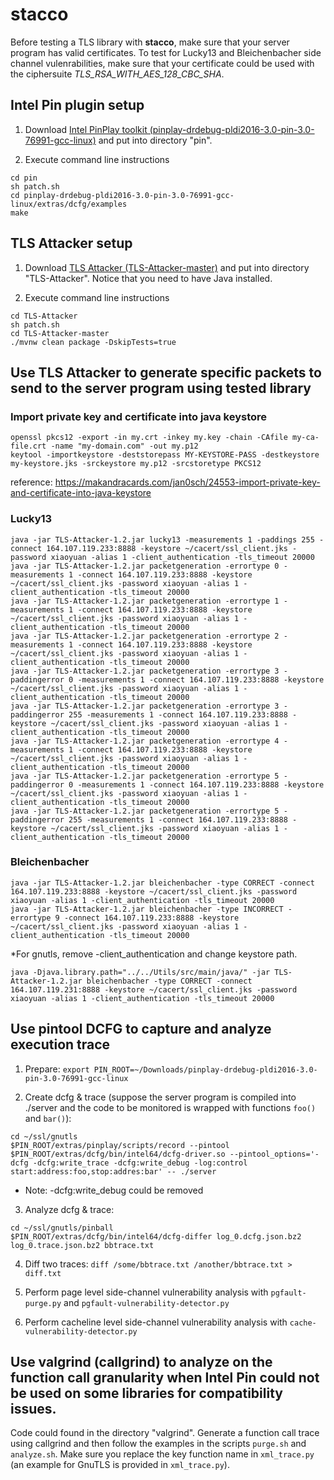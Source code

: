 # stacco

Before testing a TLS library with **stacco**, make sure that your server program has valid certificates. To test for Lucky13 and Bleichenbacher side channel vulenrabilities, make sure that your certificate could be used with the ciphersuite *TLS_RSA_WITH_AES_128_CBC_SHA*.

## Intel Pin plugin setup
1. Download [Intel PinPlay toolkit (pinplay-drdebug-pldi2016-3.0-pin-3.0-76991-gcc-linux)](https://software.intel.com/protected-download/366522/366520) and put into directory "pin".

2. Execute command line instructions
```
cd pin
sh patch.sh
cd pinplay-drdebug-pldi2016-3.0-pin-3.0-76991-gcc-linux/extras/dcfg/examples
make
```

## TLS Attacker setup
1. Download [TLS Attacker (TLS-Attacker-master)](https://github.com/RUB-NDS/TLS-Attacker) and put into directory "TLS-Attacker". Notice that you need to have Java installed.

2. Execute command line instructions
```
cd TLS-Attacker
sh patch.sh
cd TLS-Attacker-master
./mvnw clean package -DskipTests=true
```

## Use TLS Attacker to generate specific packets to send to the server program using tested library
### Import private key and certificate into java keystore
```
openssl pkcs12 -export -in my.crt -inkey my.key -chain -CAfile my-ca-file.crt -name "my-domain.com" -out my.p12
keytool -importkeystore -deststorepass MY-KEYSTORE-PASS -destkeystore my-keystore.jks -srckeystore my.p12 -srcstoretype PKCS12
```

reference: https://makandracards.com/jan0sch/24553-import-private-key-and-certificate-into-java-keystore

### Lucky13
```
java -jar TLS-Attacker-1.2.jar lucky13 -measurements 1 -paddings 255 -connect 164.107.119.233:8888 -keystore ~/cacert/ssl_client.jks -password xiaoyuan -alias 1 -client_authentication -tls_timeout 20000
java -jar TLS-Attacker-1.2.jar packetgeneration -errortype 0 -measurements 1 -connect 164.107.119.233:8888 -keystore ~/cacert/ssl_client.jks -password xiaoyuan -alias 1 -client_authentication -tls_timeout 20000
java -jar TLS-Attacker-1.2.jar packetgeneration -errortype 1 -measurements 1 -connect 164.107.119.233:8888 -keystore ~/cacert/ssl_client.jks -password xiaoyuan -alias 1 -client_authentication -tls_timeout 20000
java -jar TLS-Attacker-1.2.jar packetgeneration -errortype 2 -measurements 1 -connect 164.107.119.233:8888 -keystore ~/cacert/ssl_client.jks -password xiaoyuan -alias 1 -client_authentication -tls_timeout 20000
java -jar TLS-Attacker-1.2.jar packetgeneration -errortype 3 -paddingerror 0 -measurements 1 -connect 164.107.119.233:8888 -keystore ~/cacert/ssl_client.jks -password xiaoyuan -alias 1 -client_authentication -tls_timeout 20000
java -jar TLS-Attacker-1.2.jar packetgeneration -errortype 3 -paddingerror 255 -measurements 1 -connect 164.107.119.233:8888 -keystore ~/cacert/ssl_client.jks -password xiaoyuan -alias 1 -client_authentication -tls_timeout 20000
java -jar TLS-Attacker-1.2.jar packetgeneration -errortype 4 -measurements 1 -connect 164.107.119.233:8888 -keystore ~/cacert/ssl_client.jks -password xiaoyuan -alias 1 -client_authentication -tls_timeout 20000
java -jar TLS-Attacker-1.2.jar packetgeneration -errortype 5 -paddingerror 0 -measurements 1 -connect 164.107.119.233:8888 -keystore ~/cacert/ssl_client.jks -password xiaoyuan -alias 1 -client_authentication -tls_timeout 20000
java -jar TLS-Attacker-1.2.jar packetgeneration -errortype 5 -paddingerror 255 -measurements 1 -connect 164.107.119.233:8888 -keystore ~/cacert/ssl_client.jks -password xiaoyuan -alias 1 -client_authentication -tls_timeout 20000
```

### Bleichenbacher
```
java -jar TLS-Attacker-1.2.jar bleichenbacher -type CORRECT -connect 164.107.119.233:8888 -keystore ~/cacert/ssl_client.jks -password xiaoyuan -alias 1 -client_authentication -tls_timeout 20000
java -jar TLS-Attacker-1.2.jar bleichenbacher -type INCORRECT -errortype 9 -connect 164.107.119.233:8888 -keystore ~/cacert/ssl_client.jks -password xiaoyuan -alias 1 -client_authentication -tls_timeout 20000
```

*For gnutls, remove -client_authentication and change keystore path.

```
java -Djava.library.path="../../Utils/src/main/java/" -jar TLS-Attacker-1.2.jar bleichenbacher -type CORRECT -connect 164.107.119.231:8888 -keystore ~/cacert/ssl_client.jks -password xiaoyuan -alias 1 -client_authentication -tls_timeout 20000
```

## Use pintool DCFG to capture and analyze execution trace
1. Prepare:
`export PIN_ROOT=~/Downloads/pinplay-drdebug-pldi2016-3.0-pin-3.0-76991-gcc-linux`

2. Create dcfg & trace (suppose the server program is compiled into ./server and the code to be monitored is wrapped with functions `foo()` and `bar()`):
```
cd ~/ssl/gnutls
$PIN_ROOT/extras/pinplay/scripts/record --pintool $PIN_ROOT/extras/dcfg/bin/intel64/dcfg-driver.so --pintool_options='-dcfg -dcfg:write_trace -dcfg:write_debug -log:control start:address:foo,stop:addres:bar' -- ./server
```
* Note: -dcfg:write_debug could be removed

3. Analyze dcfg & trace:
```
cd ~/ssl/gnutls/pinball
$PIN_ROOT/extras/dcfg/bin/intel64/dcfg-differ log_0.dcfg.json.bz2 log_0.trace.json.bz2 bbtrace.txt
```

4. Diff two traces:
`diff /some/bbtrace.txt /another/bbtrace.txt > diff.txt`

5. Perform page level side-channel vulnerability analysis with `pgfault-purge.py` and `pgfault-vulnerability-detector.py`

6. Perform cacheline level side-channel vulnerability analysis with `cache-vulnerability-detector.py`

## Use valgrind (callgrind) to analyze on the function call granularity when Intel Pin could not be used on some libraries for compatibility issues.

Code could found in the directory "valgrind". Generate a function call trace using callgrind and then follow the examples in the scripts `purge.sh` and `analyze.sh`. Make sure you replace the key function name in `xml_trace.py` (an example for GnuTLS is provided in `xml_trace.py`).
